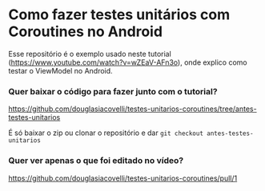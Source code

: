 # Como fazer testes unitários com Coroutines no Android

Esse repositório é o exemplo usado neste tutorial (https://www.youtube.com/watch?v=wZEaV-AFn3o), onde explico como testar o ViewModel no Android.

### Quer baixar o código para fazer junto com o tutorial?
https://github.com/douglasiacovelli/testes-unitarios-coroutines/tree/antes-testes-unitarios

É só baixar o zip ou clonar o repositório e dar `git checkout antes-testes-unitarios`

### Quer ver apenas o que foi editado no vídeo?
https://github.com/douglasiacovelli/testes-unitarios-coroutines/pull/1
